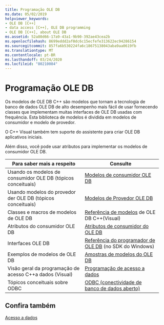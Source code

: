 ```yaml
---
title: Programação OLE DB
ms.date: 05/02/2019
helpviewer_keywords:
- OLE DB [C++]
- data access [C++], OLE DB programming
- OLE DB [C++], about OLE DB
ms.assetid: 52a80d66-17a9-43a1-9b90-392ae43cea2b
ms.openlocfilehash: 8699eddd2af0dc6c15ecfefe313622ec94286154
ms.sourcegitcommit: 857fa6b530224fa6c18675138043aba9aa0619fb
ms.translationtype: MT
ms.contentlocale: pt-BR
ms.lasthandoff: 03/24/2020
ms.locfileid: "80210084"
---
```

# <a name="ole-db-programming"></a>Programação OLE DB

Os modelos de OLE DB C++ são modelos que tornam a tecnologia de banco de dados OLE DB de alto desempenho mais fácil de usar fornecendo classes que implementam muitas interfaces de OLE DB usadas com frequência. Esta biblioteca de modelos é dividida em modelos de consumidor e modelo de provedor.

O C++ Visual também tem suporte do assistente para criar OLE DB aplicativos iniciais.

Além disso, você pode usar atributos para implementar os modelos de consumidor OLE DB.

|Para saber mais a respeito|Consulte|
|-------------------------|---------|
|Usando os modelos de consumidor OLE DB (tópicos conceituais)|[Modelos de consumidor OLE DB](../../data/oledb/ole-db-consumer-templates-cpp.md)|
|Usando modelos do provedor der OLE DB (tópicos conceituais)|[Modelos de Provedor OLE DB](../../data/oledb/ole-db-provider-templates-cpp.md)|
|Classes e macros de modelos de OLE DB|[Referência de modelos](../../data/oledb/ole-db-templates.md) de OLE DB C++(Visual)|
|Atributos do consumidor OLE DB|[Atributos de consumidor do OLE DB](../../windows/ole-db-consumer-attributes.md)|
|Interfaces OLE DB|[Referência do programador de OLE DB](/sql/connect/oledb/oledb-driver-for-sql-server) (no SDK do Windows)|
|Exemplos de modelos de OLE DB|[Amostras de modelos do OLE DB](https://github.com/Microsoft/VCSamples/tree/master/VC2010Samples/ATL/OLEDB)|
|Visão geral da programação de acesso C++a dados (Visual)|[Programação de acesso a dados](../../data/data-access-programming-mfc-atl.md)|
|Tópicos conceituais sobre ODBC|[ODBC (conectividade de banco de dados aberto)](../../data/odbc/open-database-connectivity-odbc.md)|

## <a name="see-also"></a>Confira também

[Acesso a dados](../data-access-in-cpp.md)
